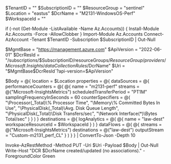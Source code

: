 $TenantID       = ""
$SubscriptionID = ""
$ResourceGroup  = "sentinel"
$Location       = "eastus"
$DcrName        = "M2131-WindowsOS-Perf"
$WorkspaceId    = ""

if (-not (Get-Module -ListAvailable -Name Az.Accounts)) { Install-Module Az.Accounts -Force -AllowClobber }
Import-Module Az.Accounts
Connect-AzAccount -Tenant $TenantID -Subscription $SubscriptionID | Out-Null

$MgmtBase   = "https://management.azure.com"
$ApiVersion = "2022-06-01"
$DcrResId   = "/subscriptions/$SubscriptionID/resourceGroups/$ResourceGroup/providers/Microsoft.Insights/dataCollectionRules/$DcrName"
$Uri        = "$MgmtBase$DcrResId`?api-version=$ApiVersion"

$Body = @{
  location   = $Location
  properties = @{
    dataSources = @{
      performanceCounters = @(
        @{
          name                       = "m2131-perf"
          streams                    = @("Microsoft-InsightsMetrics")
          scheduledTransferPeriod    = "PT1M"
          samplingFrequencyInSeconds = 60
          counterSpecifiers          = @(
            "\\Processor(_Total)\\% Processor Time",
            "\\Memory\\% Committed Bytes In Use",
            "\\PhysicalDisk(_Total)\\Avg. Disk Queue Length",
            "\\PhysicalDisk(_Total)\\Disk Transfers/sec",
            "\\Network Interface(*)\\Bytes Total/sec"
          )
        }
      )
    }
    destinations = @{
      logAnalytics = @(
        @{
          name                = "law-dest"
          workspaceResourceId = $WorkspaceId
        }
      )
    }
    dataFlows = @(
      @{
        streams      = @("Microsoft-InsightsMetrics")
        destinations = @("law-dest")
        outputStream = "Custom-m2131_perf_CL"
      }
    )
  }
} | ConvertTo-Json -Depth 10

Invoke-AzRestMethod -Method PUT -Uri $Uri -Payload $Body | Out-Null
Write-Host "DCR $DcrName created/updated (no associations)." -ForegroundColor Green
